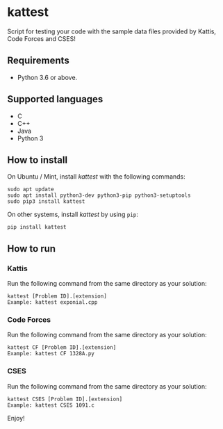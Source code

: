 # kattest
Script for testing your code with the sample data files provided by Kattis, Code Forces and CSES!

## Requirements
* Python 3.6 or above.

## Supported languages
* C
* C++
* Java
* Python 3

## How to install
On Ubuntu / Mint, install <i>kattest</i> with the following commands:
```
sudo apt update
sudo apt install python3-dev python3-pip python3-setuptools
sudo pip3 install kattest
```
On other systems, install <i>kattest</i> by using `pip`:
```
pip install kattest
```

## How to run
### Kattis
Run the following command from the same directory as your solution:
```
kattest [Problem ID].[extension]
Example: kattest exponial.cpp
```

### Code Forces
Run the following command from the same directory as your solution:
```
kattest CF [Problem ID].[extension]
Example: kattest CF 1328A.py
```

### CSES
Run the following command from the same directory as your solution:
```
kattest CSES [Problem ID].[extension]
Example: kattest CSES 1091.c
```
Enjoy!
